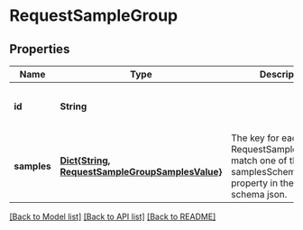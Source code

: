 # RequestSampleGroup


## Properties
Name | Type | Description | Notes
------------ | ------------- | ------------- | -------------
**id** | **String** |  | [optional] [default to nothing]
**samples** | [**Dict{String, RequestSampleGroupSamplesValue}**](RequestSampleGroupSamplesValue.md) | The key for each RequestSample should match one of the samplesSchema[n].name property in the request schema json.  | [optional] [default to nothing]


[[Back to Model list]](../README.md#models) [[Back to API list]](../README.md#api-endpoints) [[Back to README]](../README.md)


